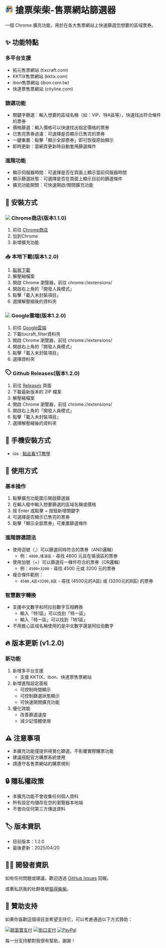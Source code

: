 # <img src="https://raw.githubusercontent.com/coder220224/ticket-filter/refs/heads/main/images/icon128.png" alt="圖片描述" width="25"/>  搶票柴柴-售票網站篩選器


一個 Chrome 擴充功能，用於在各大售票網站上快速篩選您想要的區域票券。

## ✨ 功能特點

### 多平台支援
- 拓元售票網站 (tixcraft.com)
- KKTIX售票網站 (kktix.com)
- ibon售票網站 (ibon.com.tw)
- 快達票售票網站 (cityline.com)

### 篩選功能
- 關鍵字篩選：輸入想要的區域名稱（如：VIP、特A區等），快速找出符合條件的票券
- 價格篩選：輸入價格可以快速找出指定價格的票券
- 已售完票券過濾：可選擇是否顯示已售完的票券
- 一鍵重置：點擊「顯示全部票券」即可恢復原始顯示
- 即時更新：當網頁更新時自動套用篩選條件

### 進階功能
- 顯示伺服器時間：可選擇是否在頁面上顯示當前伺服器時間
- 顯示篩選狀態：可選擇是否在頁面上顯示目前的篩選條件
- 擴充功能開關：可快速開啟/關閉擴充功能

## 🧩 安裝方式
### <img src="https://upload.wikimedia.org/wikipedia/commons/thumb/0/0c/Google_Chrome_Web_Store_icon_2022.svg/884px-Google_Chrome_Web_Store_icon_2022.svg.png" width="25"> Chrome商店(版本1.1.0)
1. 前往 [Chrome商店](https://chromewebstore.google.com/detail/pofndajlpfdonhkefkppngfghocppcck?utm_source=item-share-cb)
2. 加到Chrome
3. 新增擴充功能

### 📥 本地下載(版本1.2.0)
1. [點我下載](https://github.com/coder220224/tixcraft-filter/releases/download/v1.1.0/tixcraft-filter-v1.1.0.zip)
2. 解壓縮檔案
3. 開啟 Chrome 瀏覽器，前往 chrome://extensions/
4. 開啟右上角的「開發人員模式」
5. 點擊「載入未封裝項目」
6. 選擇解壓縮後的資料夾

### <img src="https://encrypted-tbn0.gstatic.com/images?q=tbn:ANd9GcQ3RaendkWxwbnlsA8UyDPmcDbqIMQETxKYpw&s" width="20"> Google雲端(版本1.2.0)
1. 前往 [Google雲端](https://drive.google.com/drive/folders/1P_2cJasK28-B_I0j0I_CGG5UZuDX1t7l?usp=sharing)
2. 下載tixcraft_filter資料夾
3. 開啟 Chrome 瀏覽器，前往 chrome://extensions/
4. 開啟右上角的「開發人員模式」
5. 點擊「載入未封裝項目」
6. 選擇資料夾

### <img src="https://raw.githubusercontent.com/primer/octicons/main/icons/tag-16.svg" width="20" /> Github Releases(版本1.2.0)
1. 前往 [Releases](https://github.com/poning0224/tixcraft-filter/releases) 頁面
2. 下載最新版本的 ZIP 檔案
3. 解壓縮檔案
4. 開啟 Chrome 瀏覽器，前往 chrome://extensions/
5. 開啟右上角的「開發人員模式」
6. 點擊「載入未封裝項目」
7. 選擇解壓縮後的資料夾

## 📱 手機安裝方式
- ios : [點此看YT教學](https://youtube.com/shorts/KQwCQwVKBBY?feature=share)

## 🔧 使用方式

### 基本操作
1. 點擊擴充功能圖示開啟篩選器
2. 在輸入框中輸入想要篩選的區域名稱或價格
3. 按 Enter 或點擊 + 按鈕新增關鍵字
4. 可選擇是否顯示已售完的票券
5. 點擊「顯示全部票券」可重置篩選條件

### 進階篩選語法
- 使用逗號（,）可以篩選同時符合的票券（AND邏輯）
  - 例：`4800,搖滾區` - 尋找 4800 元且在搖滾區的票券
- 使用加號（+）可以篩選任一條件符合的票券（OR邏輯）
  - 例：`4500+3200` - 尋找 4500 元或 3200 元的票券
- 複合條件範例：
  - `4500,A區+3200,B區` - 尋找 (4500元的A區) 或 (3200元的B區) 的票券

 ### 智慧數字轉換
- 支援中文數字和阿拉伯數字互相轉換
  - 輸入「特1區」可以找到「特一區」
  - 輸入「特一區」可以找到「特1區」
- 不用擔心區域名稱使用的是中文數字還是阿拉伯數字

## 🔥 版本更新 (v1.2.0)

### 新功能
1. 新增多平台支援
   - 支援 KKTIX、ibon、快達票售票網站
2. 新增進階設定面板
   - 可控制時間顯示
   - 可控制篩選狀態顯示
   - 可快速開關擴充功能
3. 優化效能
   - 改善篩選速度
   - 減少記憶體使用


## ⚠️ 注意事項

- 本擴充功能僅提供視覺化篩選，不影響實際購票功能
- 建議搭配官方購票系統使用
- 請遵守各售票網站的購票規則

## 🔒 隱私權政策

- 本擴充功能不會收集任何個人資料
- 所有設定均儲存在您的瀏覽器本地端
- 不會向任何第三方傳送資料

## 🏷️ 版本資訊

- 目前版本：1.2.0
- 最後更新：2025/04/20

## 👨‍💻 開發者資訊

如有任何問題或建議，歡迎透過 [GitHub Issues](https://github.com/poning0224/tixcraft-filter/issues) 回報。

或著私訊我的社群帳號[摳得柴柴](https://www.threads.net/@coder22022)。

## 💝 贊助支持
如果你喜歡這個項目並希望支持它，可以考慮通過以下方式贊助：

<a href="https://p.opay.tw/Ha7w9"><img src="https://payment.opay.tw/Content/themes/WebStyle201404/images/allpay.png" alt="歐富寶支付" width="203"></a> <a href="https://mkt.jkopay.com/desktop?url=https%3A%2F%2Fservice.jkopay.com%2Fr%2Ftransfer%3Fj%3DTransfer%253A902576414"><img src="https://i.ibb.co/nNTmRYsQ/logo-modified.png" alt="街口支付" width="110"></a> <a href="https://www.paypal.com/ncp/payment/2WNV2F4R55J7A"><img src="https://i.ibb.co/JRSMqgVC/Paypal-chreckout-logo.png" alt="PayPal" width="155"></a>

每一分支持都對我很有幫助，謝謝！



